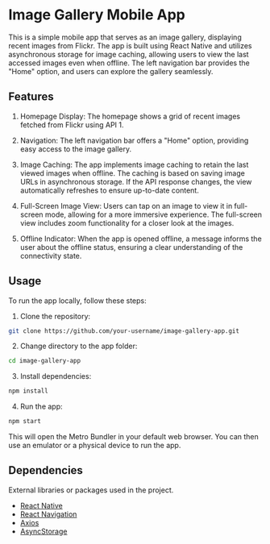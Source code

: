 # Image Gallery Mobile App

This is a simple mobile app that serves as an image gallery, displaying recent images from Flickr. The app is built using React Native and utilizes asynchronous storage for image caching, allowing users to view the last accessed images even when offline. The left navigation bar provides the "Home" option, and users can explore the gallery seamlessly.


## Features
1) Homepage Display: The homepage shows a grid of recent images fetched from Flickr using API 1.

2) Navigation: The left navigation bar offers a "Home" option, providing easy access to the image gallery.

3) Image Caching: The app implements image caching to retain the last viewed images when offline. The caching is based on saving image URLs in asynchronous storage. If the API response changes, the view automatically refreshes to ensure up-to-date content.

4) Full-Screen Image View: Users can tap on an image to view it in full-screen mode, allowing for a more immersive experience. The full-screen view includes zoom functionality for a closer look at the images.

5) Offline Indicator: When the app is opened offline, a message informs the user about the offline status, ensuring a clear understanding of the connectivity state.

## Usage

To run the app locally, follow these steps:

1. Clone the repository:

```bash
git clone https://github.com/your-username/image-gallery-app.git
```
2. Change directory to the app folder:

```bash
cd image-gallery-app
```
3. Install dependencies:

```bash
npm install
```
4. Run the app:

```bash
npm start
```

This will open the Metro Bundler in your default web browser. You can then use an emulator or a physical device to run the app.

## Dependencies
External libraries or packages used in the project.

- [React Native](https://reactnative.dev/)
- [React Navigation](https://reactnavigation.org/)
- [Axios](https://axios-http.com/docs/intro)
- [AsyncStorage](https://reactnative.dev/docs/asyncstorage)

  
